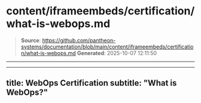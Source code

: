 # content/iframeembeds/certification/what-is-webops.md

> **Source**: https://github.com/pantheon-systems/documentation/blob/main/content/iframeembeds/certification/what-is-webops.md
> **Generated**: 2025-10-07 12:11:50

---

---
title: WebOps Certification
subtitle: "What is WebOps?"
---

<Partial file="certification-guide/what-is-webops.md" />

